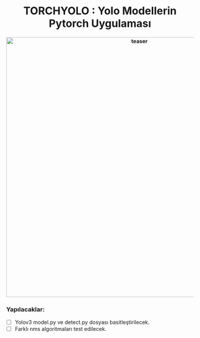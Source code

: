 <div align="center">
<h1>
  TORCHYOLO : Yolo Modellerin Pytorch Uygulaması
</h1>

<h4>
    <img width="700" alt="teaser" src="https://raw.githubusercontent.com/kadirnar/torchyolo/main/doc/readme-yolo.png">
</h4>
</div>

  
<h3>
Yapılacaklar:
</h3>

- [ ] Yolov3 model.py ve detect.py dosyası basitleştirilecek.
- [ ] Farklı nms algoritmaları test edilecek.
